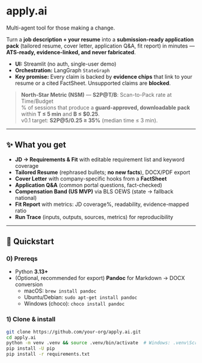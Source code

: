 # apply.ai
Multi-agent tool for those making a change.

Turn a **job description + your resume** into a **submission-ready application pack** (tailored resume, cover letter, application Q&A, fit report) in minutes — **ATS-ready, evidence-linked, and never fabricated**.

- **UI:** Streamlit (no auth, single-user demo)
- **Orchestration:** LangGraph `StateGraph`
- **Key promise:** Every claim is backed by **evidence chips** that link to your resume or a cited FactSheet. Unsupported claims are **blocked**.

> **North-Star Metric (NSM)** — **S2P@T/B**: Scan-to-Pack rate at Time/Budget  
> % of sessions that produce a **guard-approved, downloadable pack** within **T ≤ 5 min** and **B ≤ $0.25**.  
> v0.1 target: **S2P@5/0.25 ≥ 35%** (median time ≤ 3 min).

---

## ✨ What you get

- **JD → Requirements & Fit** with editable requirement list and keyword coverage
- **Tailored Resume** (rephrased bullets; **no new facts**), DOCX/PDF export
- **Cover Letter** with company-specific hooks from a **FactSheet**
- **Application Q&A** (common portal questions, fact-checked)
- **Compensation Band (US MVP)** via BLS OEWS (state → fallback national)
- **Fit Report** with metrics: JD coverage%, readability, evidence-mapped ratio
- **Run Trace** (inputs, outputs, sources, metrics) for reproducibility

---

## 🧭 Quickstart

### 0) Prereqs
- Python **3.13+**
- (Optional, recommended for export) **Pandoc** for Markdown → DOCX conversion  
  - macOS: `brew install pandoc`  
  - Ubuntu/Debian: `sudo apt-get install pandoc`  
  - Windows (choco): `choco install pandoc`

### 1) Clone & install
```bash
git clone https://github.com/your-org/apply.ai.git
cd apply.ai
python -m venv .venv && source .venv/bin/activate  # Windows: .venv\Scripts\activate
pip install -U pip
pip install -r requirements.txt
